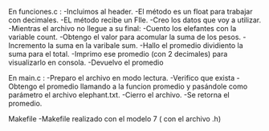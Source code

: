 En funciones.c :
-Incluimos al header.
-El método es un float para trabajar con decimales.
-EL método recibe un FIle.
-Creo los datos que voy a utilizar.
-Mientras el archivo no llegue a su final:
	-Cuento los elefantes con la variable count.
	-Obtengo el valor para acomular la suma de los pesos.
	-Incremento la suma en la varibale sum.
-Hallo el promedio dividiento la suma para el total.
-Imprimo ese promedio (con 2 decimales) para visualizarlo en consola.
-Devuelvo el promedio

En main.c :
-Preparo el archivo en modo lectura.
-Verifico que exista
-Obtengo el promedio llamando a la funcion promedio y pasándole como parámetro el archivo elephant.txt.
-Cierro el archivo.
-Se retorna el promedio.

Makefile
-Makefile realizado con el modelo 7 ( con el archivo .h)

